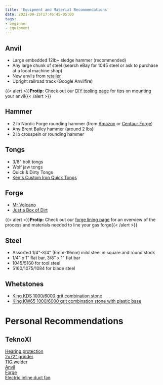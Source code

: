```yaml
---
title: 'Equipment and Material Recommendations'
date: 2021-09-15T17:46:45-05:00
tags:
- beginner
- equipment
---
```

## Anvil
* Large embedded 12lb+ sledge hammer (recommended)
* Any large chunk of steel (search eBay for 1045 steel or ask to purchase at a local machine shop)
* New anvils from [retailer](/pages/vendors/#anvil-retailers)
* Upright railroad track (Google Anvilfire)

{{< alert >}}**Protip:** Check out our [DIY tooling page](/pages/diy/#tool-mounting) for tips on mounting your anvil{{< /alert >}}

## Hammer
* 2 lb Nordic Forge rounding hammer (from [Amazon](https://amazon.com/Nordic-Forge-Lb-Rounding-Hammer/dp/B075LSDGQ4) or [Centaur Forge](https://www.centaurforge.com/Nordic-2-lb-Rounding-Hammer/productinfo/285/))
* Any Brent Bailey hammer (around 2 lbs)
* 2 lb crosspein or rounding hammer

## Tongs
* 3/8" bolt tongs
* Wolf jaw tongs
* Quick & Dirty Tongs
* [Ken's Custom Iron Quick Tongs](https://kensironstore.com/collections/quick-tongs)

## Forge
* [Mr Volcano](https://mrvolcano.com/collections/the-forge)
* [Just a Box of Dirt](https://www.youtube.com/watch?v=m-R6iY-mY-Y)

{{< alert >}}**Protip:** Check out our [forge lining page](/pages/forge_lining) for an overview of the process and materials needed to line your gas forge{{< /alert >}}

## Steel
* Assorted 1/4"-3/4" (6mm-19mm) mild steel in square and round stock
* 1/4" x 1" flat bar, 3/8" x 1" flat bar
* 1045/5160 for tool steel
* 5160/1075/1084 for blade steel

## Whetstones
* [King KDS 1000/6000 grit combination stone](https://www.amazon.com/KDS-Combination-Whetstone-Sharpening-Harder/dp/B01BB1ZDVW)
* [King KW65 1000/6000 grit combination stone with plastic base](https://www.amazon.com/KING-KW65-Combination-Whetstone-Plastic/dp/B001DT1X9O)

# Personal Recommendations
## TeknoXI
[Hearing protection](https://www.amazon.com/Eargasm-Musicians-Motorcycles-Sensitivity-Conditions/dp/B019M576XW)\
[2x72" grinder](https://reederproducts.com/)\
[TIG welder](https://ahpwelds.com/)\
[Anvil](https://texasfarriersupply.com/shop/forging-supplies/anvils-and-accessories/anvils/c/980)\
[Forge](https://mrvolcano.com/collections/the-forge)\
[Electric inline duct fan](https://www.ebay.com/itm/iPower-4-6-8-Inch-Inline-Duct-Fan-Variable-Speed-Controller-HVAC-Blower-Kit/163765156989)
